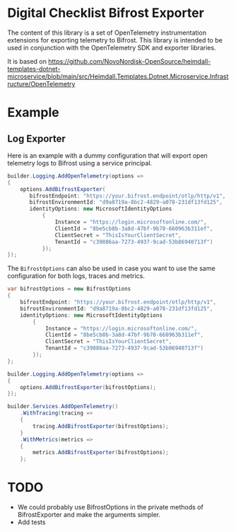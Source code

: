 # Digital Checklist Bifrost Exporter
The content of this library is a set of OpenTelemetry instrumentation extensions for exporting telemetry to Bifrost.
This library is intended to be used in conjunction with the OpenTelemetry SDK and exporter libraries.

It is based on https://github.com/NovoNordisk-OpenSource/heimdall-templates-dotnet-microservice/blob/main/src/Heimdall.Templates.Dotnet.Microservice.Infrastructure/OpenTelemetry

# Example
## Log Exporter
Here is an example with a dummy configuration that will export open telemetry logs to Bifrost using a service principal.

```csharp
builder.Logging.AddOpenTelemetry(options =>
{
    options.AddBifrostExporter(
       bifrostEndpoint: "https://your.bifrost.endpoint/otlp/http/v1",
       bifrostEnvironmentId: "d9a8719a-8bc2-4829-a078-231df13fd125",
       identityOptions: new MicrosoftIdentityOptions
           {
               Instance = "https://login.microsoftonline.com/",
               ClientId = "8be5cb8b-3a8d-47bf-9b70-660963b311ef",
               ClientSecret = "ThisIsYourClientSecret",
               TenantId = "c39886aa-7273-4937-9cad-53b86940713f")
           });
});
```

The `BifrostOptions` can also be used in case you want to use the same configuration for both logs, traces and metrics.
```csharp
var bifrostOptions = new BifrostOptions
{
    bifrostEndpoint: "https://your.bifrost.endpoint/otlp/http/v1",
    bifrostEnvironmentId: "d9a8719a-8bc2-4829-a078-231df13fd125",
    identityOptions: new MicrosoftIdentityOptions
        {
            Instance = "https://login.microsoftonline.com/",
            ClientId = "8be5cb8b-3a8d-47bf-9b70-660963b311ef",
            ClientSecret = "ThisIsYourClientSecret",
            TenantId = "c39886aa-7273-4937-9cad-53b86940713f")
        });    
};

builder.Logging.AddOpenTelemetry(options =>
{
    options.AddBifrostExporter(bifrostOptions);
});

builder.Services.AddOpenTelemetry()
    .WithTracing(tracing =>
    {
        tracing.AddBifrostExporter(bifrostOptions);
    }
    .WithMetrics(metrics =>
    {
        metrics.AddBifrostExporter(bifrostOptions);
    };
```

# TODO
- We could probably use BifrostOptions in the private methods of BifrostExporter and make the arguments simpler.
- Add tests
